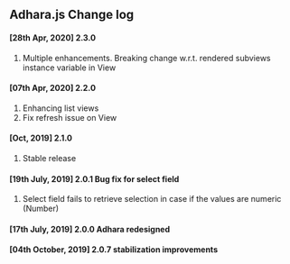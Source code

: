## Adhara.js Change log

#### [28th Apr, 2020] 2.3.0
1. Multiple enhancements. Breaking change w.r.t. rendered subviews instance variable in View

#### [07th Apr, 2020] 2.2.0
1. Enhancing list views
2. Fix refresh issue on View

#### [Oct, 2019] 2.1.0
1. Stable release

#### [19th July, 2019] 2.0.1 Bug fix for select field
1. Select field fails to retrieve selection in case if the values are numeric (Number)

#### [17th July, 2019] 2.0.0 Adhara redesigned

#### [04th October, 2019] 2.0.7 stabilization improvements
